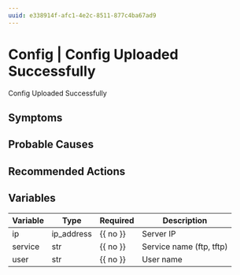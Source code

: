 ```yaml
---
uuid: e338914f-afc1-4e2c-8511-877c4ba67ad9
---
```

# Config | Config Uploaded Successfully

Config Uploaded Successfully

## Symptoms

## Probable Causes

## Recommended Actions

## Variables

Variable | Type | Required | Description
--- | --- | --- | ---
ip | ip_address | {{ no }} | Server IP
service | str | {{ no }} | Service name (ftp, tftp)
user | str | {{ no }} | User name
